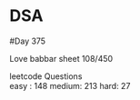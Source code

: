 # DSA

#Day 375

Love babbar sheet
    108/450
    
leetcode Questions   
easy : 148
medium: 213
hard: 27

 
